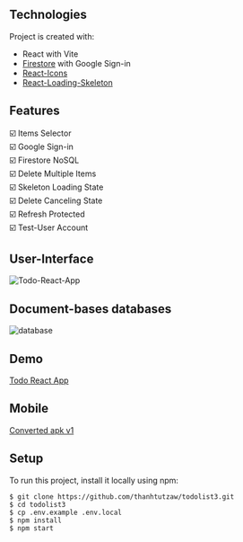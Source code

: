## Technologies
Project is created with:
* React with Vite
* [Firestore](https://github.com/thanhtutzaw/todolist3/#document-bases-databases) with Google Sign-in
* [React-Icons](https://www.npmjs.com/package/react-icons)
* [React-Loading-Skeleton](https://www.npmjs.com/package/react-loading-skeleton)

## Features
:ballot_box_with_check:	Items Selector\
:ballot_box_with_check:	Google Sign-in\
:ballot_box_with_check:	Firestore NoSQL\
:ballot_box_with_check:	Delete Multiple Items\
:ballot_box_with_check:	Skeleton Loading State\
:ballot_box_with_check:	Delete Canceling State\
:ballot_box_with_check:	Refresh Protected\
:ballot_box_with_check:	Test-User Account
## User-Interface
![Todo-React-App](https://user-images.githubusercontent.com/71011043/215317612-ec07874a-3c42-4c2e-8f76-e25dee82e12d.png)



## Document-bases databases
![database](https://user-images.githubusercontent.com/71011043/201272064-33d7e78e-ff79-49e1-9cfc-d7b6965cf386.png)


## Demo
[Todo React App](https://todolistzee3.netlify.app)
## Mobile
[Converted apk v1](https://drive.google.com/drive/folders/1bl4e6mg2v8FKn_CPRTDHl7bN8VMUPArO?usp=sharing)

## Setup
To run this project, install it locally using npm:

```
$ git clone https://github.com/thanhtutzaw/todolist3.git
$ cd todolist3
$ cp .env.example .env.local
$ npm install
$ npm start
```
